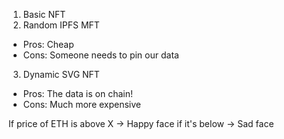 
1. Basic NFT
2. Random IPFS MFT
- Pros: Cheap
- Cons: Someone needs to pin our data

3. Dynamic SVG NFT
- Pros: The data is on chain!
- Cons: Much more expensive

If price of ETH is above X -> Happy face
if it's below -> Sad face
